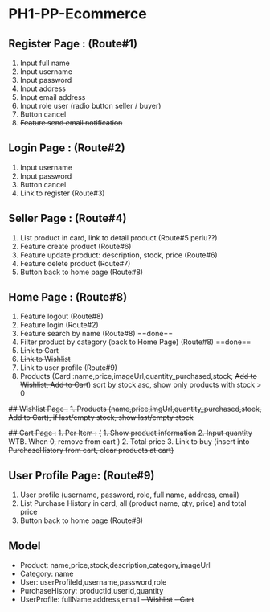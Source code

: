 # PH1-PP-Ecommerce

## Register Page : (Route#1)
1. Input full name
2. Input username
3. Input password
4. Input address
5. Input email address
6. Input role user (radio button seller / buyer)
7. Button cancel
8. ~~Feature send email notification~~

## Login Page : (Route#2)
1. Input username
2. Input password
3. Button cancel
4. Link to register (Route#3)

## Seller Page : (Route#4)
1. List product in card, link to detail product (Route#5 perlu??)
2. Feature create product (Route#6)
3. Feature update product: description, stock, price (Route#6)
4. Feature delete product (Route#7)
5. Button back to home page (Route#8)

## Home Page : (Route#8)
1. Feature logout (Route#8)
2. Feature login (Route#2)
3. Feature search by name (Route#8) ==done==
4. Filter product by category (back to Home Page) (Route#8) ==done==
5. ~~Link to Cart~~
6. ~~Link to Wishlist~~
7. Link to user profile (Route#9)
8. Products (Card :name,price,imageUrl,quantity_purchased,stock; ~~Add to Wishlist, Add to Cart~~) sort by stock asc, show only products with stock > 0

~~## Wishlist Page :~~
~~1. Products (name,price,imgUrl,quantity_purchased,stock, Add to Cart), if last/empty stock, show last/empty stock~~

~~## Cart Page :~~
~~1. Per Item :~~
~~(~~
        ~~1. Show product information~~
        ~~2. Input quantity WTB. When 0, remove from cart~~
~~)~~
~~2. Total price~~
~~3. Link to buy (insert into PurchaseHistory from cart, clear products at cart)~~

## User Profile Page: (Route#9)
1. User profile (username, password, role, full name, address, email)
2. List Purchase History in card, all (product name, qty, price) and total price
3. Button back to home page (Route#8)



## Model
- Product: name,price,stock,description,category,imageUrl
- Category: name
- User: userProfileId,username,password,role
- PurchaseHistory: productId,userId,quantity
- UserProfile: fullName,address,email
~~- Wishlist~~
~~- Cart~~
